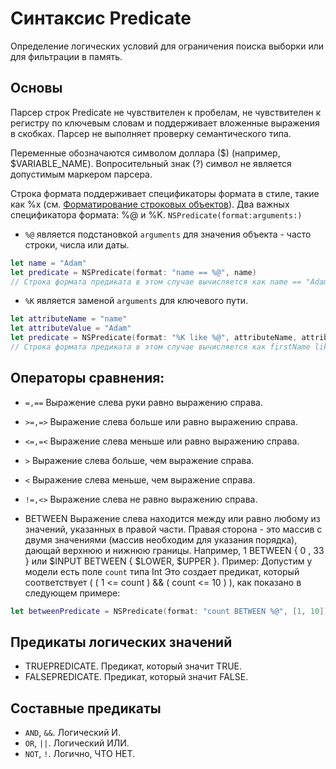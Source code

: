 # Синтаксис Predicate 
Определение логических условий для ограничения поиска выборки или для фильтрации в память.


## Основы
Парсер строк Predicate не чувствителен к пробелам, не чувствителен к регистру по ключевым словам и поддерживает вложенные выражения в скобках. Парсер не выполняет проверку семантического типа.

Переменные обозначаются символом доллара ($) (например, $VARIABLE_NAME). Вопросительный знак (?) символ не является допустимым маркером парсера.

Строка формата поддерживает спецификаторы формата в стиле, такие как %x (см. [Форматирование строковых объектов](https://developer.apple.com/library/archive/documentation/Cocoa/Conceptual/Strings/Articles/FormatStrings.html#//apple_ref/doc/uid/20000943)). 
Два важных спецификатора формата: %@ и %K. `NSPredicate(format:arguments:)`
- `%@` является подстановкой `arguments` для значения объекта - часто строки, числа или даты.
```swift
let name = "Adam"
let predicate = NSPredicate(format: "name == %@", name)
// Строка формата предиката в этом случае вычисляется как name == "Adam"
```

- `%K` является заменой `arguments` для ключевого пути.
```swift
let attributeName = "name"
let attributeValue = "Adam"
let predicate = NSPredicate(format: "%K like %@", attributeName, attributeValue)
// Строка формата предиката в этом случае вычисляется как firstName like "Adam"
```


## Операторы сравнения:
- `=,==` Выражение слева руки равно выражению справа.
- `>=,=>` Выражение слева больше или равно выражению справа.
- `<=,=<` Выражение слева меньше или равно выражению справа.
- `>` Выражение слева больше, чем выражение справа.
- `<` Выражение слева меньше, чем выражение справа.
- `!=,<>` Выражение слева не равно выражению справа.

- BETWEEN
Выражение слева находится между или равно любому из значений, указанных в правой части.
Правая сторона - это массив с двумя значениями (массив необходим для указания порядка), дающай верхнюю и нижнюю границы. Например, 1 BETWEEN { 0 , 33 } или $INPUT BETWEEN { $LOWER, $UPPER }.
Пример:
Допустим у модели есть поле `count` типа Int
Это создает предикат, который соответствует ( ( 1 <= count ) && ( count <= 10 ) ), как показано в следующем примере:
```swift
let betweenPredicate = NSPredicate(format: "count BETWEEN %@", [1, 10])
```

## Предикаты логических значений
- TRUEPREDICATE. Предикат, который значит TRUE.
- FALSEPREDICATE. Предикат, который значит FALSE.

## Составные предикаты
- `AND`, `&&`. Логический И.
- `OR`, `||`. Логический ИЛИ.
- `NOT`, `!`. Логично, ЧТО НЕТ.


